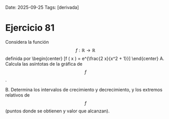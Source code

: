 Date: 2025-09-25
Tags: [derivada]

# Ejercicio 81

 
Considera la función  $$ f : \mathbb{R} \longrightarrow \mathbb{R}$$   definida por
 \begin{center}
\[f ( x ) = e^{\frac{2 x}{x^2 + 1}}\]
\end{center}
A.    Calcula las asíntotas de la gráfica de  $$ f$$  .

B.    Determina los intervalos de crecimiento y decrecimiento, y los extremos relativos de  $$ f$$  (puntos donde se obtienen y valor que alcanzan).


